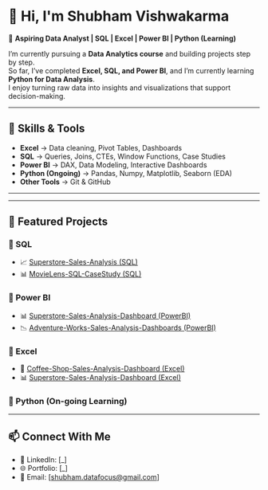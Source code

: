 # 👋 Hi, I'm Shubham Vishwakarma  

🎯 **Aspiring Data Analyst | SQL | Excel | Power BI | Python (Learning)**  

I’m currently pursuing a **Data Analytics course** and building projects step by step.  
So far, I’ve completed **Excel, SQL, and Power BI**, and I’m currently learning **Python for Data Analysis**.  
I enjoy turning raw data into insights and visualizations that support decision-making.  

---

## 🔧 Skills & Tools  
- **Excel** → Data cleaning, Pivot Tables, Dashboards  
- **SQL** → Queries, Joins, CTEs, Window Functions, Case Studies  
- **Power BI** → DAX, Data Modeling, Interactive Dashboards  
- **Python (Ongoing)** → Pandas, Numpy, Matplotlib, Seaborn (EDA)  
- **Other Tools** → Git & GitHub  

---


---

## 📂 Featured Projects  

### 🔹 SQL  
- 📈 [Superstore-Sales-Analysis (SQL)](https://github.com/ShubhamInnovate/Superstore-Sales-Analysis---SQL)
- 📊 [MovieLens-SQL-CaseStudy (SQL)](https://github.com/ShubhamInnovate/MovieLens-SQL-CaseStudy)

### 🔹 Power BI  
- 📊 [Superstore-Sales-Analysis-Dashboard (PowerBI)](https://github.com/ShubhamInnovate/Superstore-Sales-Analysis-Dashboard---PowerBI)
- 📉 [Adventure-Works-Sales-Analysis-Dashboards (PowerBI)](https://github.com/ShubhamInnovate/Adventure-Works-Sales-Analysis-Dashboards---PowerBI)

### 🔹 Excel  
- 📑 [Coffee-Shop-Sales-Analysis-Dashboard (Excel)](https://github.com/ShubhamInnovate/Coffee-Shop-Sales--Excel)
- 📊 [Superstore-Sales-Analysis-Dashboard  (Excel)](https://github.com/ShubhamInnovate/Superstore-Sales-Analysis-Dashboard---Excel)

### 🔹 Python (On-going Learning)  

---

## 📫 Connect With Me  
- 💼 LinkedIn: [_]  
- 🌐 Portfolio: [_]  
- 📧 Email: [shubham.datafocus@gmail.com]  
